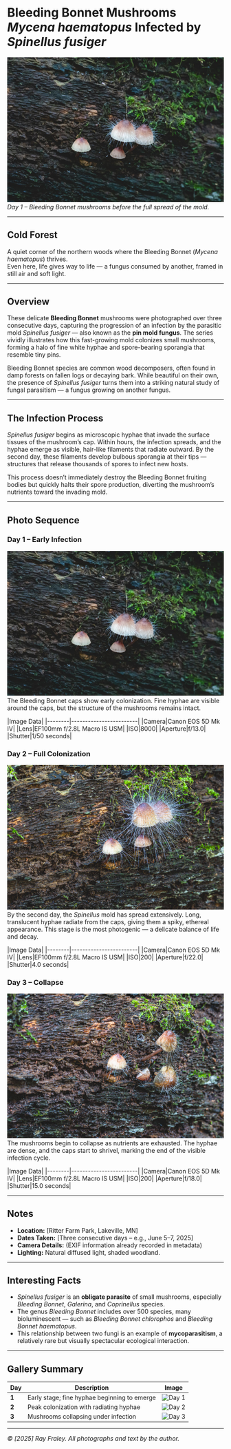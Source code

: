 # Bleeding Bonnet Mushrooms *Mycena haematopus* Infected by *Spinellus fusiger*

![Bleeding Bonnet mushrooms - Day 1](/gallery/fungi/mushrooms/assets/bleeding-bonnet/E21A5255.jpg)
*Day 1 – Bleeding Bonnet mushrooms before the full spread of the mold.*

---

## Cold Forest

A quiet corner of the northern woods where the Bleeding Bonnet (*Mycena haematopus*) thrives.  
Even here, life gives way to life — a fungus consumed by another, framed in still air and soft light.

---

## Overview

These delicate **Bleeding Bonnet** mushrooms were photographed over three consecutive days, capturing the progression of an infection by the parasitic mold *Spinellus fusiger* — also known as the **pin mold fungus**. The series vividly illustrates how this fast-growing mold colonizes small mushrooms, forming a halo of fine white hyphae and spore-bearing sporangia that resemble tiny pins.

Bleeding Bonnet species are common wood decomposers, often found in damp forests on fallen logs or decaying bark. While beautiful on their own, the presence of *Spinellus fusiger* turns them into a striking natural study of fungal parasitism — a fungus growing on another fungus.

---

## The Infection Process

*Spinellus fusiger* begins as microscopic hyphae that invade the surface tissues of the mushroom’s cap. Within hours, the infection spreads, and the hyphae emerge as visible, hair-like filaments that radiate outward. By the second day, these filaments develop bulbous sporangia at their tips — structures that release thousands of spores to infect new hosts.

This process doesn’t immediately destroy the Bleeding Bonnet fruiting bodies but quickly halts their spore production, diverting the mushroom’s nutrients toward the invading mold.

---

## Photo Sequence

### Day 1 – Early Infection
![Bleeding Bonnet mushrooms - Day 1](/gallery/fungi/mushrooms/assets/bleeding-bonnet/E21A5255.jpg)
The Bleeding Bonnet caps show early colonization. Fine hyphae are visible around the caps, but the structure of the mushrooms remains intact.

|Image Data|
|--------|------------------------|
|Camera|Canon EOS 5D Mk IV|
|Lens|EF100mm f/2.8L Macro IS USM|
|ISO|8000|
|Aperture|f/13.0|
|Shutter|1/50 seconds|

### Day 2 – Full Colonization
![Bleeding Bonnet mushrooms - Day 2](/gallery/fungi/mushrooms/assets/bleeding-bonnet/E21A5422.jpg)
By the second day, the *Spinellus* mold has spread extensively. Long, translucent hyphae radiate from the caps, giving them a spiky, ethereal appearance. This stage is the most photogenic — a delicate balance of life and decay.

|Image Data|
|--------|------------------------|
|Camera|Canon EOS 5D Mk IV|
|Lens|EF100mm f/2.8L Macro IS USM|
|ISO|200|
|Aperture|f/22.0|
|Shutter|4.0 seconds|

### Day 3 – Collapse
![Bleeding Bonnet mushrooms - Day 3](/gallery/fungi/mushrooms/assets/bleeding-bonnet/E21A5429.jpg)
The mushrooms begin to collapse as nutrients are exhausted. The hyphae are dense, and the caps start to shrivel, marking the end of the visible infection cycle.

|Image Data|
|--------|------------------------|
|Camera|Canon EOS 5D Mk IV|
|Lens|EF100mm f/2.8L Macro IS USM|
|ISO|200|
|Aperture|f/18.0|
|Shutter|15.0 seconds|

---

## Notes

- **Location:** [Ritter Farm Park, Lakeville, MN]  
- **Dates Taken:** [Three consecutive days – e.g., June 5–7, 2025]  
- **Camera Details:** (EXIF information already recorded in metadata)  
- **Lighting:** Natural diffused light, shaded woodland.  

---

## Interesting Facts

- *Spinellus fusiger* is an **obligate parasite** of small mushrooms, especially *Bleeding Bonnet*, *Galerina*, and *Coprinellus* species.  
- The genus *Bleeding Bonnet* includes over 500 species, many bioluminescent — such as *Bleeding Bonnet chlorophos* and *Bleeding Bonnet haematopus*.  
- This relationship between two fungi is an example of **mycoparasitism**, a relatively rare but visually spectacular ecological interaction.

---

## Gallery Summary

| Day | Description | Image |
|-----|--------------|-------|
| **1** | Early stage; fine hyphae beginning to emerge | ![Day 1](E21A5255.jpg) |
| **2** | Peak colonization with radiating hyphae | ![Day 2](E21A5422.jpg) |
| **3** | Mushrooms collapsing under infection | ![Day 3](E21A5429.jpg) |

---

*© [2025] Ray Fraley. All photographs and text by the author.*
